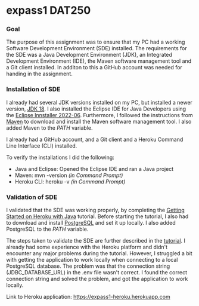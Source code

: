 # expass1 DAT250
### Goal
The purpose of this assignment was to ensure that my PC had a working Software Development Environment (SDE) installed. The requirements for the SDE was a Java Development Environment (JDK), an Integrated Development Environment (IDE), the Maven software management tool and a Git client installed. In additon to this a GitHub account was needed for handing in the assignment. 

### Installation of SDE
I already had several JDK versions installed on my PC, but installed a newer version, [JDK 18](https://www.oracle.com/java/technologies/downloads/). I also installed the Eclipse IDE for Java Developers using the [Eclipse Innstaller 2022-06](https://www.eclipse.org/downloads/packages/). Furthermore, I followed the instructions from [Maven](https://maven.apache.org) to download and install the Maven software management tool. I also added Maven to the *PATH* variable. 

I already had a GitHub account, and a Git client and a Heroku Command Line Interface (CLI) installed. 

To verify the installations I did the following: 
- Java and Eclipse: Opened the Eclipse IDE and ran a Java project
- Maven: mvn -version *(in Command Prompt)*
- Heroku CLI: heroku -v *(in Command Prompt)*

### Validation of SDE
I validated that the SDE was working properly, by completing the [Getting Started on Heroku with Java](https://devcenter.heroku.com/articles/getting-started-with-java) tutorial. Before starting the tutorial, I also had to download and install [PostgreSQL](https://www.enterprisedb.com/downloads/postgres-postgresql-downloads) and set it up locally. I also added PostgreSQL to the *PATH* variable. 

The steps taken to validate the SDE are further described in the [tutorial](https://devcenter.heroku.com/articles/getting-started-with-java). I already had some experience with the Heroku platform and didn't encounter any major problems during the tutorial. However, I struggled a bit with getting the application to work locally when connecting to a local PostgreSQL database. The problem was that the connection string (JDBC_DATABASE_URL) in the .env file wasn't correct. I found the correct connection string and solved the problem, and got the application to work locally.           

Link to Heroku application: https://expass1-heroku.herokuapp.com
